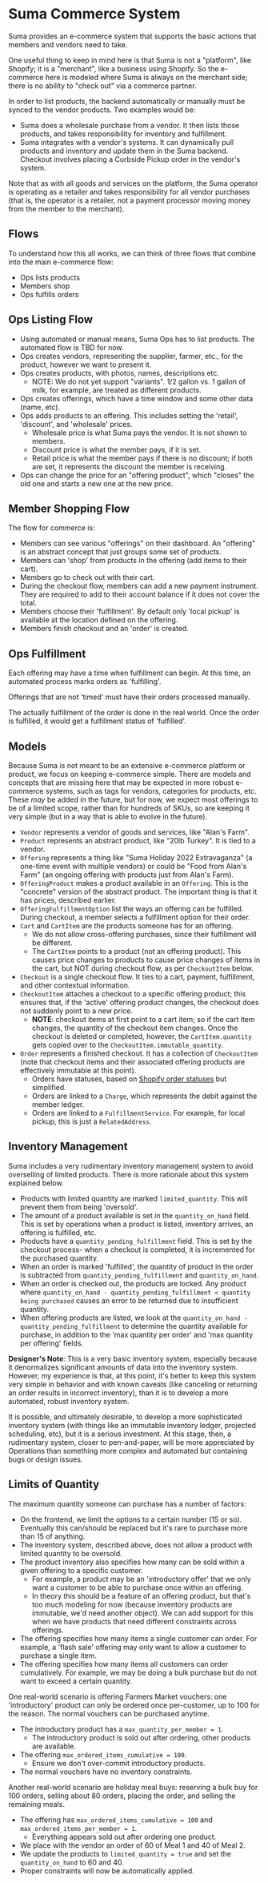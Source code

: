 # Suma Commerce System

Suma provides an e-commerce system that supports the basic actions
that members and vendors need to take.

One useful thing to keep in mind here is that Suma
is not a "platform", like Shopify; it is a "merchant", like a business using Shopify.
So the e-commerce here is modeled where Suma is always on the merchant side;
there is no ability to "check out" via a commerce partner.

In order to list products, the backend automatically or manually must be synced
to the vendor products. Two examples would be:

- Suma does a wholesale purchase from a vendor. It then lists those products,
  and takes responsibility for inventory and fulfillment.
- Suma integrates with a vendor's systems. It can dynamically pull products
  and inventory and update them in the Suma backend. Checkout involves
  placing a Curbside Pickup order in the vendor's system.

Note that as with all goods and services on the platform,
the Suma operator is operating as a retailer
and takes responsibility for all vendor purchases (that is,
the operator is a retailer, not a payment processor moving money
from the member to the merchant).

## Flows

To understand how this all works, we can think of three flows
that combine into the main e-commerce flow:

- Ops lists products
- Members shop
- Ops fulfills orders

## Ops Listing Flow

- Using automated or manual means, Suma Ops has to list products.
  The automated flow is TBD for now.
- Ops creates vendors, representing the supplier, farmer, etc.,
  for the product, however we want to present it.
- Ops creates products, with photos, names, descriptions etc.
  - NOTE: We do not yet support "variants". 1/2 gallon vs. 1 gallon of milk, for example,
    are treated as different products.
- Ops creates offerings, which have a time window and some other data (name, etc).
- Ops adds products to an offering. This includes setting the 'retail', 'discount', and 'wholesale' prices.
  - Wholesale price is what Suma pays the vendor. It is not shown to members.
  - Discount price is what the member pays, if it is set.
  - Retail price is what the member pays if there is no discount;
    if both are set, it represents the discount the member is receiving.
- Ops can change the price for an "offering product", which "closes" the old one
  and starts a new one at the new price.

## Member Shopping Flow

The flow for commerce is:

- Members can see various "offerings" on their dashboard.
  An "offering" is an abstract concept that just groups some set of products.
- Members can 'shop' from products in the offering (add items to their cart).
- Members go to check out with their cart.
- During the checkout flow, members can add a new payment instrument.
  They are required to add to their account balance if it
  does not cover the total.
- Members choose their 'fulfillment'. By default only 'local pickup'
  is available at the location defined on the offering.
- Members finish checkout and an 'order' is created.

## Ops Fulfillment

Each offering may have a time when fulfillment can begin.
At this time, an automated process marks orders as 'fulfilling'.

Offerings that are not 'timed' must have their orders processed manually.

The actually fulfillment of the order is done in the real world.
Once the order is fulfilled, it would get a fulfillment status of 'fulfilled'.

## Models

Because Suma is not meant to be an extensive e-commerce platform or product,
we focus on keeping e-commerce simple. There are models and concepts
that are missing here that may be expected in more robust e-commerce systems,
such as tags for vendors, categories for products, etc.
These *may* be added in the future, but for now, we expect most offerings
to be of a limited scope, rather than for hundreds of SKUs,
so are keeping it very simple (but in a way that is able to evolve in the future).
 
- `Vendor` represents a vendor of goods and services, like "Alan's Farm".
- `Product` represents an abstract product, like "20lb Turkey". It is tied to a vendor.
- `Offering` represents a thing like "Suma Holiday 2022 Extravaganza" (a one-time event with multiple vendors)
  or could be "Food from Alan's Farm" (an ongoing offering with products just from Alan's Farm).
- `OfferingProduct` makes a product available in an `Offering`. This is the "concrete" version
  of the abstract product. The important thing is that it has prices, described earlier.
- `OfferingFulfillmentOption` list the ways an offering can be fulfilled.
  During checkout, a member selects a fulfillment option for their order.
- `Cart` and `CartItem` are the products someone has for an offering.
  - We do not allow cross-offering purchases, since their fulfillment will be different.
  - The `CartItem` points to a product (not an offering product). This causes price changes to products to cause price changes of items in the cart, but NOT during checkout flow, as per `CheckoutItem` below.
- `Checkout` is a single checkout flow. It ties to a cart, payment, fulfillment, and other contextual information.
- `CheckoutItem` attaches a checkout to a specific offering product; this ensures that,
  if the 'active' offering product changes, the checkout does not suddenly point to a new price.
  - **NOTE**: checkout items at first point to a cart item; so if the cart item changes,
    the quantity of the checkout item changes. Once the checkout is deleted or completed,
    however, the `CartItem.quantity` gets copied over to the `CheckoutItem.immutable_quantity`.
- `Order` represents a finished checkout. It has a collection of `CheckoutItem`
  (note that checkout items and their associated offering products are effectively immutable at this point).
  - Orders have statuses, based on [Shopify order statuses](https://help.shopify.com/en/manual/orders/order-status)
    but simplified.
  - Orders are linked to a `Charge`, which represents the debit against the member ledger.
  - Orders are linked to a `FulfillmentService`. For example, for local pickup, this is just a `RelatedAddress`.

## Inventory Management

Suma includes a very rudimentary inventory management system to avoid overselling of limited products.
There is more rationale about this system explained below.

- Products with limited quantity are marked `limited_quantity`.
  This will prevent them from being 'oversold'.
- The amount of a product available is set in the `quantity_on_hand` field.
  This is set by operations when a product is listed,
  inventory arrives, an offering is fulfilled, etc.
- Products have a `quantity_pending_fulfillment` field.
  This is set by the checkout process- when a checkout is completed,
  it is incremented for the purchased quantity.
- When an order is marked 'fulfilled', the quantity of product in the order
  is subtracted from `quantity_pending_fulfillment` and `quantity_on_hand`.
- When an order is checked out, the products are locked.
  Any product where `quantity_on_hand - quantity_pending_fulfillment < quantity being purchased`
  causes an error to be returned due to insufficient quantity.
- When offering products are listed, we look at the `quantity_on_hand - quantity_pending_fulfillment`
  to determine the quantity available for purchase, in addition to the 'max quantity per order'
  and 'max quantity per offering' fields.

**Designer's Note**: This is a very basic inventory system, especially because it denormalizes
significant amounts of data into the inventory system.
However, my experience is that, at this point, it's better to keep this system
very simple in behavior and with known caveats
(like canceling or returning an order results in incorrect inventory),
than it is to develop a more automated, robust inventory system.

It is possible, and ultimately desirable,
to develop a more sophisticated inventory system (with things like an immutable
inventory ledger, projected scheduling, etc), but it is a serious investment.
At this stage, then, a rudimentary system, closer to pen-and-paper,
will be more appreciated by Operations than something more complex and automated
but containing bugs or design issues.

## Limits of Quantity

The maximum quantity someone can purchase has a number of factors:

- On the frontend, we limit the options to a certain number (15 or so).
  Eventually this can/should be replaced but it's rare to purchase more
  than 15 of anything.
- The inventory system, described above, does not allow a product with limited quantity
  to be oversold.
- The product inventory also specifies how many can be sold within a given offering to a specific customer.
  - For example, a product may be an 'introductory offer' that we only want
    a customer to be able to purchase once within an offering. 
  - In theory this should be a feature of an offering product, but that's too much modeling for now
    (because inventory products are immutable, we'd need another object). We can add support for this
    when we have products that need different constraints across offerings.
- The offering specifies how many items a single customer can order.
  For example, a 'flash sale' offering may only want to allow a customer to purchase a single item.
- The offering specifies how many items all customers can order cumulatively.
  For example, we may be doing a bulk purchase but do not want to exceed a certain quantity.

One real-world scenario is offering Farmers Market vouchers:
one 'introductory' product can only be ordered once per-customer, up to 100 for the reason.
The normal vouchers can be purchased anytime.

- The introductory product has a `max_quantity_per_member = 1`.
  - The introductory product is sold out after ordering, other products are available.
- The offering `max_ordered_items_cumulative = 100`.
  - Ensure we don't over-commit introductory products.
- The normal vouchers have no inventory constraints.

Another real-world scenario are holiday meal buys:
reserving a bulk buy for 100 orders, selling about 80 orders, placing the order, and selling the remaining meals.

- The offering has `max_ordered_items_cumulative = 100` and `max_ordered_items_per_member = 1`.
  - Everything appears sold out after ordering one product.
- We place with the vendor an order of 60 of Meal 1 and 40 of Meal 2.
- We update the products to `limited_quantity = true` and set the `quantity_on_hand` to 60 and 40.
- Proper constraints will now be automatically applied.
